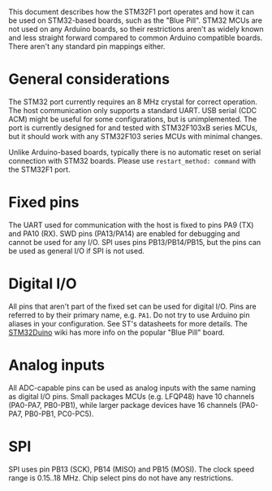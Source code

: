 This document describes how the STM32F1 port operates and how it can be used on
STM32-based boards, such as the "Blue Pill". STM32 MCUs are not used on any
Arduino boards, so their restrictions aren't as widely known and less straight
forward compared to common Arduino compatible boards. There aren't any standard
pin mappings either.

General considerations
======================

The STM32 port currently requires an 8 MHz crystal for correct operation. The
host communication only supports a standard UART. USB serial (CDC ACM) might be
useful for some configurations, but is unimplemented. The port is currently
designed for and tested with STM32F103xB series MCUs, but it should work with
any STM32F103 series MCUs with minimal changes.

Unlike Arduino-based boards, typically there is no automatic reset on serial
connection with STM32 boards. Please use `restart_method: command` with the
STM32F1 port.

Fixed pins
==========

The UART used for communication with the host is fixed to pins PA9 (TX) and PA10
(RX). SWD pins (PA13/PA14) are enabled for debugging and cannot be used for any
I/O. SPI uses pins PB13/PB14/PB15, but the pins can be used as general I/O if
SPI is not used.

Digital I/O
===========

All pins that aren't part of the fixed set can be used for digital I/O. Pins are
referred to by their primary name, e.g. `PA1`. Do not try to use Arduino pin
aliases in your configuration. See ST's datasheets for more details. The
[STM32Duino](http://wiki.stm32duino.com/index.php?title=Blue_Pill) wiki has more
info on the popular "Blue Pill" board.

Analog inputs
=============

All ADC-capable pins can be used as analog inputs with the same naming as
digital I/O pins. Small packages MCUs (e.g. LFQP48) have 10 channels (PA0-PA7,
PB0-PB1), while larger package devices have 16 channels (PA0-PA7, PB0-PB1,
PC0-PC5).

SPI
===

SPI uses pin PB13 (SCK), PB14 (MISO) and PB15 (MOSI). The clock speed range is
0.15..18 MHz. Chip select pins do not have any restrictions.
